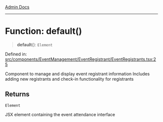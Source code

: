 [Admin Docs](/)

***

# Function: default()

> **default**(): `Element`

Defined in: [src/components/EventManagement/EventRegistrant/EventRegistrants.tsx:25](https://github.com/PalisadoesFoundation/talawa-admin/blob/main/src/components/EventManagement/EventRegistrant/EventRegistrants.tsx#L25)

Component to manage and display event registrant information
Includes adding new registrants and check-in functionality for registrants

## Returns

`Element`

JSX element containing the event attendance interface
